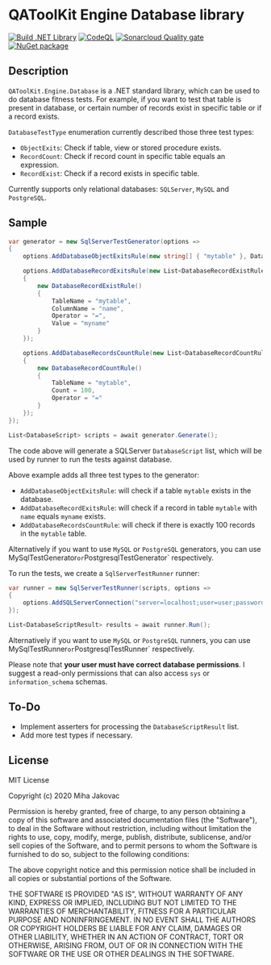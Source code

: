 # QAToolKit Engine Database library
[![Build .NET Library](https://github.com/qatoolkit/qatoolkit-engine-database-net/workflows/Build%20.NET%20Library/badge.svg)](https://github.com/qatoolkit/qatoolkit-engine-database-net/actions)
[![CodeQL](https://github.com/qatoolkit/qatoolkit-engine-database-net/workflows/CodeQL%20Analyze/badge.svg)](https://github.com/qatoolkit/qatoolkit-engine-database-net/security/code-scanning)
[![Sonarcloud Quality gate](https://github.com/qatoolkit/qatoolkit-engine-database-net/workflows/Sonarqube%20Analyze/badge.svg)](https://sonarcloud.io/dashboard?id=qatoolkit_qatoolkit-engine-database-net)
[![NuGet package](https://img.shields.io/nuget/v/QAToolKit.Engine.DataBase?label=QAToolKit.Engine.Database)](https://www.nuget.org/packages/QAToolKit.Engine.Database/)

## Description
`QAToolKit.Engine.Database` is a .NET standard library, which can be used to do database fitness tests. For example, if you want to test that table is present in database, or certain number of records exist in specific table or if a record exists.

`DatabaseTestType` enumeration currently described those three test types:
- `ObjectExits`: Check if table, view or stored procedure exists.
- `RecordCount`: Check if record count in specific table equals an expression.
- `RecordExist`: Check if a record exists in specific table.

Currently supports only relational databases: `SQLServer`, `MySQL` and `PostgreSQL`.

## Sample

```csharp
var generator = new SqlServerTestGenerator(options =>
{
    options.AddDatabaseObjectExitsRule(new string[] { "mytable" }, DatabaseObjectType.Table);

    options.AddDatabaseRecordExitsRule(new List<DatabaseRecordExistRule>()
    {
        new DatabaseRecordExistRule()
        {
            TableName = "mytable",
            ColumnName = "name",
            Operator = "=",
            Value = "myname"
        }
    });

    options.AddDatabaseRecordsCountRule(new List<DatabaseRecordCountRule>() 
    {
        new DatabaseRecordCountRule() 
        {
            TableName = "mytable", 
            Count = 100,
            Operator = "=" 
        } 
    });
});

List<DatabaseScript> scripts = await generator.Generate();
```
The code above will generate a SQLServer `DatabaseScript` list, which will be used by runner to run the tests against database.

Above example adds all three test types to the generator:
- `AddDatabaseObjectExitsRule`: will check if a table `mytable` exists in the database.
- `AddDatabaseRecordExitsRule`: will check if a record in table `mytable` with `name` equals `myname` exists.
- `AddDatabaseRecordsCountRule`: will check if there is exactly 100 records in the `mytable` table.

Alternatively if you want to use `MySQL` or `PostgreSQL` generators, you can use MySqlTestGenerator` or `PostgresqlTestGenerator` respectively.

To run the tests, we create a `SqlServerTestRunner` runner:

```csharp
var runner = new SqlServerTestRunner(scripts, options =>
{
    options.AddSQLServerConnection("server=localhost;user=user;password=mypassword;Initial Catalog=myDatabase");
});

List<DatabaseScriptResult> results = await runner.Run();
```

Alternatively if you want to use `MySQL` or `PostgreSQL` runners, you can use MySqlTestRunner` or `PostgresqlTestRunner` respectively.

Please note that **your user must have correct database permissions**. I suggest a read-only permissions that can also access `sys` or `information_schema` schemas.

## To-Do

- Implement asserters for processing the `DatabaseScriptResult` list.
- Add more test types if necessary.

## License

MIT License

Copyright (c) 2020 Miha Jakovac

Permission is hereby granted, free of charge, to any person obtaining a copy
of this software and associated documentation files (the "Software"), to deal
in the Software without restriction, including without limitation the rights
to use, copy, modify, merge, publish, distribute, sublicense, and/or sell
copies of the Software, and to permit persons to whom the Software is
furnished to do so, subject to the following conditions:

The above copyright notice and this permission notice shall be included in all
copies or substantial portions of the Software.

THE SOFTWARE IS PROVIDED "AS IS", WITHOUT WARRANTY OF ANY KIND, EXPRESS OR
IMPLIED, INCLUDING BUT NOT LIMITED TO THE WARRANTIES OF MERCHANTABILITY,
FITNESS FOR A PARTICULAR PURPOSE AND NONINFRINGEMENT. IN NO EVENT SHALL THE
AUTHORS OR COPYRIGHT HOLDERS BE LIABLE FOR ANY CLAIM, DAMAGES OR OTHER
LIABILITY, WHETHER IN AN ACTION OF CONTRACT, TORT OR OTHERWISE, ARISING FROM,
OUT OF OR IN CONNECTION WITH THE SOFTWARE OR THE USE OR OTHER DEALINGS IN THE
SOFTWARE.